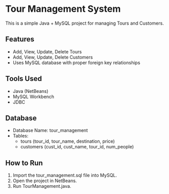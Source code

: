 
# Tour Management System

This is a simple Java + MySQL project for managing Tours and Customers.

## Features
- Add, View, Update, Delete Tours
- Add, View, Update, Delete Customers
- Uses MySQL database with proper foreign key relationships

## Tools Used
- Java (NetBeans)
- MySQL Workbench
- JDBC

## Database
- Database Name: tour_management
- Tables:
  - tours (tour_id, tour_name, destination, price)
  - customers (cust_id, cust_name, tour_id, num_people)

## How to Run
1. Import the tour_management.sql file into MySQL.
2. Open the project in NetBeans.
3. Run TourManagement.java.

